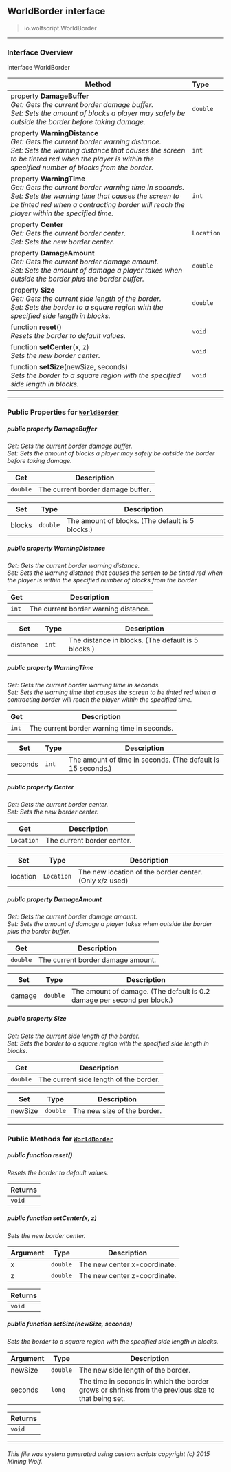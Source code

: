 ## WorldBorder __interface__

>io.wolfscript.WorldBorder

---

### Interface Overview

interface WorldBorder

Method | Type   
--- | :--- 
  property __DamageBuffer__ <br> _Get: Gets the current border damage buffer.<br>Set: Sets the amount of blocks a player may safely be outside the border before taking damage._ | `double`
  property __WarningDistance__ <br> _Get: Gets the current border warning distance.<br>Set: Sets the warning distance that causes the screen to be tinted red when the player is within the specified number of blocks from the border._ | `int`
  property __WarningTime__ <br> _Get: Gets the current border warning time in seconds.<br>Set: Sets the warning time that causes the screen to be tinted red when a contracting border will reach the player within the specified time._ | `int`
  property __Center__ <br> _Get: Gets the current border center.<br>Set: Sets the new border center._ | `Location`
  property __DamageAmount__ <br> _Get: Gets the current border damage amount.<br>Set: Sets the amount of damage a player takes when outside the border plus the border buffer._ | `double`
  property __Size__ <br> _Get: Gets the current side length of the border.<br>Set: Sets the border to a square region with the specified side length in blocks._ | `double`
 function __reset__() <br> _Resets the border to default values._ | `void`
 function __setCenter__(x, z) <br> _Sets the new border center._ | `void`
 function __setSize__(newSize, seconds) <br> _Sets the border to a square region with the specified side length in blocks._ | `void`



---


### Public Properties for [`WorldBorder`](WorldBorder.md)

##### <a id='damagebuffer'></a>public   property __DamageBuffer__

_Get: Gets the current border damage buffer.<br>Set: Sets the amount of blocks a player may safely be outside the border before taking damage._

Get | Description
--- | --- 
`double` | The current border damage buffer.

Set | Type | Description  
--- | --- | --- 
blocks | `double` | The amount of blocks. (The default is 5 blocks.)


##### <a id='warningdistance'></a>public   property __WarningDistance__

_Get: Gets the current border warning distance.<br>Set: Sets the warning distance that causes the screen to be tinted red when the player is within the specified number of blocks from the border._

Get | Description
--- | --- 
`int` | The current border warning distance.

Set | Type | Description  
--- | --- | --- 
distance | `int` | The distance in blocks. (The default is 5 blocks.)


##### <a id='warningtime'></a>public   property __WarningTime__

_Get: Gets the current border warning time in seconds.<br>Set: Sets the warning time that causes the screen to be tinted red when a contracting border will reach the player within the specified time._

Get | Description
--- | --- 
`int` | The current border warning time in seconds.

Set | Type | Description  
--- | --- | --- 
seconds | `int` | The amount of time in seconds. (The default is 15 seconds.)


##### <a id='center'></a>public   property __Center__

_Get: Gets the current border center.<br>Set: Sets the new border center._

Get | Description
--- | --- 
`Location` | The current border center.

Set | Type | Description  
--- | --- | --- 
location | `Location` | The new location of the border center. (Only x/z used)


##### <a id='damageamount'></a>public   property __DamageAmount__

_Get: Gets the current border damage amount.<br>Set: Sets the amount of damage a player takes when outside the border plus the border buffer._

Get | Description
--- | --- 
`double` | The current border damage amount.

Set | Type | Description  
--- | --- | --- 
damage | `double` | The amount of damage. (The default is 0.2 damage per second per block.)


##### <a id='size'></a>public   property __Size__

_Get: Gets the current side length of the border.<br>Set: Sets the border to a square region with the specified side length in blocks._

Get | Description
--- | --- 
`double` | The current side length of the border.

Set | Type | Description  
--- | --- | --- 
newSize | `double` | The new size of the border.


---

### Public Methods for [`WorldBorder`](WorldBorder.md)

##### <a id='reset'></a>public  function __reset__()

_Resets the border to default values._

Returns | 
--- | 
`void` |


##### <a id='setcenter'></a>public  function __setCenter__(x, z)

_Sets the new border center._

Argument | Type | Description  
--- | --- | --- 
x | `double` | The new center x-coordinate.
z | `double` | The new center z-coordinate.

Returns | 
--- | 
`void` |


##### <a id='setsize'></a>public  function __setSize__(newSize, seconds)

_Sets the border to a square region with the specified side length in blocks._

Argument | Type | Description  
--- | --- | --- 
newSize | `double` | The new side length of the border.
seconds | `long` | The time in seconds in which the border grows or shrinks from the previous size to that being set.

Returns | 
--- | 
`void` |


---


###### This file was system generated using custom scripts copyright (c) 2015 Mining Wolf.
	

